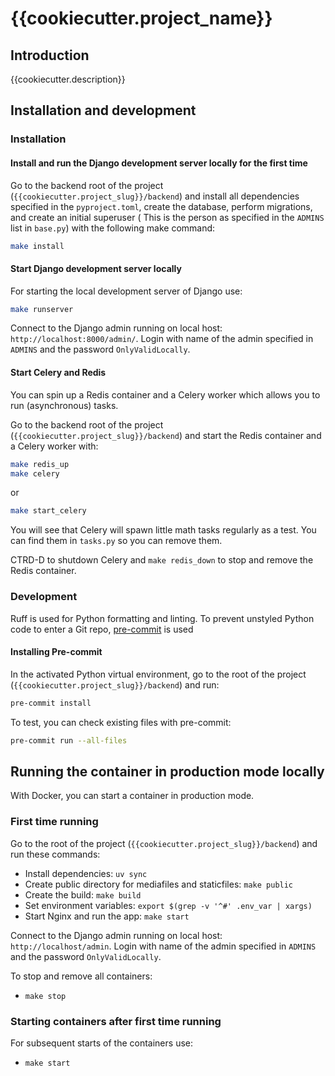 # {{cookiecutter.project_name}}

## Introduction

{{cookiecutter.description}}

## Installation and development

### Installation

#### Install and run the Django development server locally for the first time

Go to the backend root of the project (`{{cookiecutter.project_slug}}/backend`) and install all dependencies specified in the `pyproject.toml`, create the database, perform migrations, and create an initial superuser ( This is the person as specified in the `ADMINS` list in `base.py`) with the following make command:

```bash
make install
```

#### Start Django development server locally

For starting the local development server of Django use:

```bash
make runserver
```

Connect to the Django admin running on local host: `http://localhost:8000/admin/`. Login with name of the admin specified in `ADMINS` and the password `OnlyValidLocally`.

#### Start Celery and Redis

You can spin up a Redis container and a Celery worker which allows you to run (asynchronous) tasks.

Go to the backend root of the project (`{{cookiecutter.project_slug}}/backend`) and start the Redis container and a Celery worker with:

```bash
make redis_up
make celery
```

or

```bash
make start_celery
```

You will see that Celery will spawn little math tasks regularly as a test. You can find them in `tasks.py` so you can remove them.

CTRD-D to shutdown Celery and  `make redis_down` to stop and remove the Redis container.

### Development

Ruff is used for Python formatting and linting. To prevent unstyled Python code to enter a Git repo, [pre-commit](https://pre-commit.com/) is used

#### Installing Pre-commit

In the activated Python virtual environment, go to the root of the project (`{{cookiecutter.project_slug}}/backend`) and run:

```bash
pre-commit install
```

To test, you can check existing files with pre-commit:

```bash
pre-commit run --all-files
```

## Running the container in production mode locally

With Docker, you can start a container in production mode.

### First time running

Go to the root of the project (`{{cookiecutter.project_slug}}/backend`) and run these commands:

- Install dependencies: `uv sync`
- Create public directory for mediafiles and staticfiles: `make public`
- Create the build: `make build`
- Set environment variables: `export $(grep -v '^#' .env_var | xargs)`
- Start Nginx and run the app: `make start`

Connect to the Django admin running on local host: `http://localhost/admin`. Login with name of the admin specified in `ADMINS` and the password `OnlyValidLocally`.

To stop and remove all containers:

- `make stop`

### Starting containers after first time running

For subsequent starts of the containers use:

- `make start`
